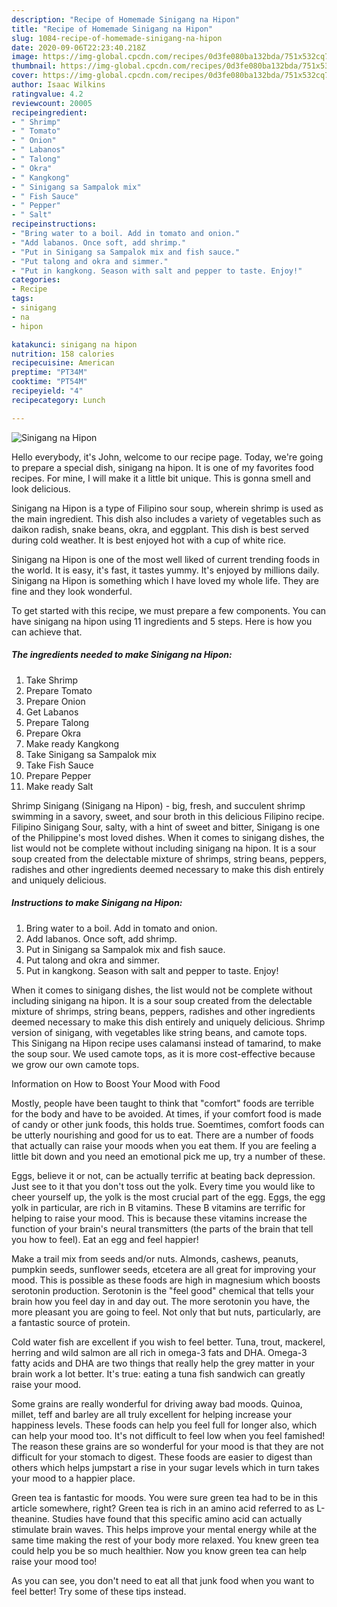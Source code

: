 ```yaml
---
description: "Recipe of Homemade Sinigang na Hipon"
title: "Recipe of Homemade Sinigang na Hipon"
slug: 1084-recipe-of-homemade-sinigang-na-hipon
date: 2020-09-06T22:23:40.218Z
image: https://img-global.cpcdn.com/recipes/0d3fe080ba132bda/751x532cq70/sinigang-na-hipon-recipe-main-photo.jpg
thumbnail: https://img-global.cpcdn.com/recipes/0d3fe080ba132bda/751x532cq70/sinigang-na-hipon-recipe-main-photo.jpg
cover: https://img-global.cpcdn.com/recipes/0d3fe080ba132bda/751x532cq70/sinigang-na-hipon-recipe-main-photo.jpg
author: Isaac Wilkins
ratingvalue: 4.2
reviewcount: 20005
recipeingredient:
- " Shrimp"
- " Tomato"
- " Onion"
- " Labanos"
- " Talong"
- " Okra"
- " Kangkong"
- " Sinigang sa Sampalok mix"
- " Fish Sauce"
- " Pepper"
- " Salt"
recipeinstructions:
- "Bring water to a boil. Add in tomato and onion."
- "Add labanos. Once soft, add shrimp."
- "Put in Sinigang sa Sampalok mix and fish sauce."
- "Put talong and okra and simmer."
- "Put in kangkong. Season with salt and pepper to taste. Enjoy!"
categories:
- Recipe
tags:
- sinigang
- na
- hipon

katakunci: sinigang na hipon 
nutrition: 158 calories
recipecuisine: American
preptime: "PT34M"
cooktime: "PT54M"
recipeyield: "4"
recipecategory: Lunch

---
```



![Sinigang na Hipon](https://img-global.cpcdn.com/recipes/0d3fe080ba132bda/751x532cq70/sinigang-na-hipon-recipe-main-photo.jpg)

Hello everybody, it's John, welcome to our recipe page. Today, we're going to prepare a special dish, sinigang na hipon. It is one of my favorites food recipes. For mine, I will make it a little bit unique. This is gonna smell and look delicious.

Sinigang na Hipon is a type of Filipino sour soup, wherein shrimp is used as the main ingredient. This dish also includes a variety of vegetables such as daikon radish, snake beans, okra, and eggplant. This dish is best served during cold weather. It is best enjoyed hot with a cup of white rice.

Sinigang na Hipon is one of the most well liked of current trending foods in the world. It is easy, it's fast, it tastes yummy. It's enjoyed by millions daily. Sinigang na Hipon is something which I have loved my whole life. They are fine and they look wonderful.


To get started with this recipe, we must prepare a few components. You can have sinigang na hipon using 11 ingredients and 5 steps. Here is how you can achieve that.

<!--inarticleads1-->

##### The ingredients needed to make Sinigang na Hipon:

1. Take  Shrimp
1. Prepare  Tomato
1. Prepare  Onion
1. Get  Labanos
1. Prepare  Talong
1. Prepare  Okra
1. Make ready  Kangkong
1. Take  Sinigang sa Sampalok mix
1. Take  Fish Sauce
1. Prepare  Pepper
1. Make ready  Salt


Shrimp Sinigang (Sinigang na Hipon) - big, fresh, and succulent shrimp swimming in a savory, sweet, and sour broth in this delicious Filipino recipe. Filipino Sinigang Sour, salty, with a hint of sweet and bitter, Sinigang is one of the Philippine&#39;s most loved dishes. When it comes to sinigang dishes, the list would not be complete without including sinigang na hipon. It is a sour soup created from the delectable mixture of shrimps, string beans, peppers, radishes and other ingredients deemed necessary to make this dish entirely and uniquely delicious. 

<!--inarticleads2-->

##### Instructions to make Sinigang na Hipon:

1. Bring water to a boil. Add in tomato and onion.
1. Add labanos. Once soft, add shrimp.
1. Put in Sinigang sa Sampalok mix and fish sauce.
1. Put talong and okra and simmer.
1. Put in kangkong. Season with salt and pepper to taste. Enjoy!


When it comes to sinigang dishes, the list would not be complete without including sinigang na hipon. It is a sour soup created from the delectable mixture of shrimps, string beans, peppers, radishes and other ingredients deemed necessary to make this dish entirely and uniquely delicious. Shrimp version of sinigang, with vegetables like string beans, and camote tops. This Sinigang na Hipon recipe uses calamansi instead of tamarind, to make the soup sour. We used camote tops, as it is more cost-effective because we grow our own camote tops. 

Information on How to Boost Your Mood with Food


Mostly, people have been taught to think that "comfort" foods are terrible for the body and have to be avoided. At times, if your comfort food is made of candy or other junk foods, this holds true. Soemtimes, comfort foods can be utterly nourishing and good for us to eat. There are a number of foods that actually can raise your moods when you eat them. If you are feeling a little bit down and you need an emotional pick me up, try a number of these.

Eggs, believe it or not, can be actually terrific at beating back depression. Just see to it that you don't toss out the yolk. Every time you would like to cheer yourself up, the yolk is the most crucial part of the egg. Eggs, the egg yolk in particular, are rich in B vitamins. These B vitamins are terrific for helping to raise your mood. This is because these vitamins increase the function of your brain's neural transmitters (the parts of the brain that tell you how to feel). Eat an egg and feel happier!

Make a trail mix from seeds and/or nuts. Almonds, cashews, peanuts, pumpkin seeds, sunflower seeds, etcetera are all great for improving your mood. This is possible as these foods are high in magnesium which boosts serotonin production. Serotonin is the "feel good" chemical that tells your brain how you feel day in and day out. The more serotonin you have, the more pleasant you are going to feel. Not only that but nuts, particularly, are a fantastic source of protein.

Cold water fish are excellent if you wish to feel better. Tuna, trout, mackerel, herring and wild salmon are all rich in omega-3 fats and DHA. Omega-3 fatty acids and DHA are two things that really help the grey matter in your brain work a lot better. It's true: eating a tuna fish sandwich can greatly raise your mood. 

Some grains are really wonderful for driving away bad moods. Quinoa, millet, teff and barley are all truly excellent for helping increase your happiness levels. These foods can help you feel full for longer also, which can help your mood too. It's not difficult to feel low when you feel famished! The reason these grains are so wonderful for your mood is that they are not difficult for your stomach to digest. These foods are easier to digest than others which helps jumpstart a rise in your sugar levels which in turn takes your mood to a happier place.

Green tea is fantastic for moods. You were sure green tea had to be in this article somewhere, right? Green tea is rich in an amino acid referred to as L-theanine. Studies have found that this specific amino acid can actually stimulate brain waves. This helps improve your mental energy while at the same time making the rest of your body more relaxed. You knew green tea could help you be so much healthier. Now you know green tea can help raise your mood too!

As you can see, you don't need to eat all that junk food when you want to feel better! Try  some  of  these  tips  instead.

